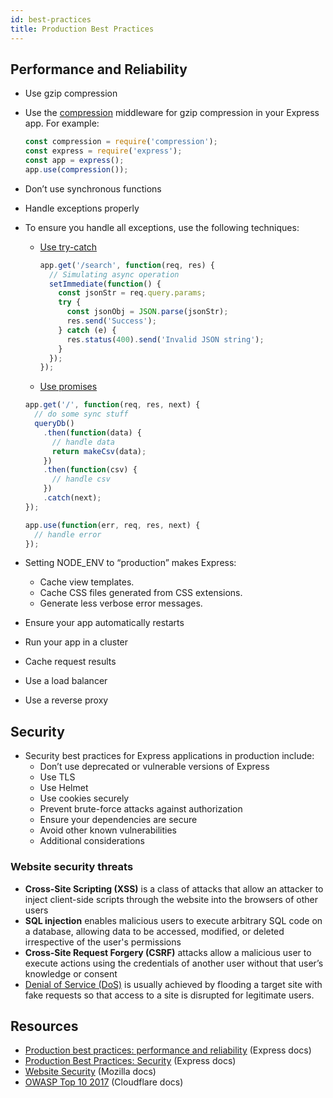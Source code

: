 ```yaml
---
id: best-practices
title: Production Best Practices
---
```


## Performance and Reliability

- Use gzip compression
- Use the [compression](https://www.npmjs.com/package/compression) middleware for gzip compression in your Express app. For example:
  ```js
  const compression = require('compression');
  const express = require('express');
  const app = express();
  app.use(compression());
  ```
- Don’t use synchronous functions
- Handle exceptions properly
- To ensure you handle all exceptions, use the following techniques:

  - [Use try-catch](https://expressjs.com/en/advanced/best-practice-performance.html#use-try-catch)
    ```js
    app.get('/search', function(req, res) {
      // Simulating async operation
      setImmediate(function() {
        const jsonStr = req.query.params;
        try {
          const jsonObj = JSON.parse(jsonStr);
          res.send('Success');
        } catch (e) {
          res.status(400).send('Invalid JSON string');
        }
      });
    });
    ```
  - [Use promises](https://expressjs.com/en/advanced/best-practice-performance.html#use-promises)

  ```js
  app.get('/', function(req, res, next) {
    // do some sync stuff
    queryDb()
      .then(function(data) {
        // handle data
        return makeCsv(data);
      })
      .then(function(csv) {
        // handle csv
      })
      .catch(next);
  });

  app.use(function(err, req, res, next) {
    // handle error
  });
  ```

- Setting NODE_ENV to “production” makes Express:
  - Cache view templates.
  - Cache CSS files generated from CSS extensions.
  - Generate less verbose error messages.
- Ensure your app automatically restarts
- Run your app in a cluster
- Cache request results
- Use a load balancer
- Use a reverse proxy

## Security

- Security best practices for Express applications in production include:
  - Don’t use deprecated or vulnerable versions of Express
  - Use TLS
  - Use Helmet
  - Use cookies securely
  - Prevent brute-force attacks against authorization
  - Ensure your dependencies are secure
  - Avoid other known vulnerabilities
  - Additional considerations

### Website security threats

- **Cross-Site Scripting (XSS)** is a class of attacks that allow an attacker to inject client-side scripts through the website into the browsers of other users
- **SQL injection** enables malicious users to execute arbitrary SQL code on a database, allowing data to be accessed, modified, or deleted irrespective of the user's permissions
- **Cross-Site Request Forgery (CSRF)** attacks allow a malicious user to execute actions using the credentials of another user without that user’s knowledge or consent
- [Denial of Service (DoS)](https://developer.mozilla.org/en-US/docs/Glossary/Distributed_Denial_of_Service) is usually achieved by flooding a target site with fake requests so that access to a site is disrupted for legitimate users.

## Resources

- [Production best practices: performance and reliability](https://expressjs.com/en/advanced/best-practice-performance.html) (Express docs)
- [Production Best Practices: Security](https://expressjs.com/en/advanced/best-practice-security.html) (Express docs)
- [Website Security](https://developer.mozilla.org/en-US/docs/Learn/Server-side/First_steps/Website_security) (Mozilla docs)
- [OWASP Top 10 2017](https://www.cloudflare.com/learning/security/threats/owasp-top-10/) (Cloudflare docs)
